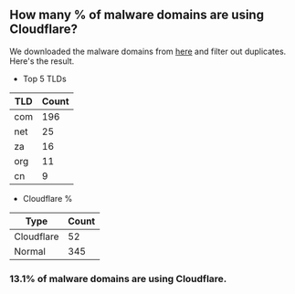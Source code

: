 ## How many % of malware domains are using Cloudflare?


We downloaded the malware domains from [here](https://urlhaus.abuse.ch) and filter out duplicates.
Here's the result.


[//]: # (start replacement)


- Top 5 TLDs

| TLD | Count |
| --- | --- |
| com | 196 |
| net | 25 |
| za | 16 |
| org | 11 |
| cn | 9 |


- Cloudflare %

| Type | Count |
| --- | --- |
| Cloudflare | 52 |
| Normal | 345 |


### 13.1% of malware domains are using Cloudflare.